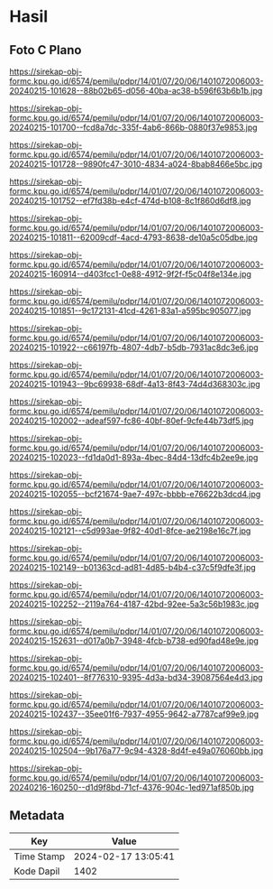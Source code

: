 # Hasil

## Foto C Plano

https://sirekap-obj-formc.kpu.go.id/6574/pemilu/pdpr/14/01/07/20/06/1401072006003-20240215-101628--88b02b65-d056-40ba-ac38-b596f63b6b1b.jpg

https://sirekap-obj-formc.kpu.go.id/6574/pemilu/pdpr/14/01/07/20/06/1401072006003-20240215-101700--fcd8a7dc-335f-4ab6-866b-0880f37e9853.jpg

https://sirekap-obj-formc.kpu.go.id/6574/pemilu/pdpr/14/01/07/20/06/1401072006003-20240215-101728--9890fc47-3010-4834-a024-8bab8466e5bc.jpg

https://sirekap-obj-formc.kpu.go.id/6574/pemilu/pdpr/14/01/07/20/06/1401072006003-20240215-101752--ef7fd38b-e4cf-474d-b108-8c1f860d6df8.jpg

https://sirekap-obj-formc.kpu.go.id/6574/pemilu/pdpr/14/01/07/20/06/1401072006003-20240215-101811--62009cdf-4acd-4793-8638-de10a5c05dbe.jpg

https://sirekap-obj-formc.kpu.go.id/6574/pemilu/pdpr/14/01/07/20/06/1401072006003-20240215-160914--d403fcc1-0e88-4912-9f2f-f5c04f8e134e.jpg

https://sirekap-obj-formc.kpu.go.id/6574/pemilu/pdpr/14/01/07/20/06/1401072006003-20240215-101851--9c172131-41cd-4261-83a1-a595bc905077.jpg

https://sirekap-obj-formc.kpu.go.id/6574/pemilu/pdpr/14/01/07/20/06/1401072006003-20240215-101922--c66197fb-4807-4db7-b5db-7931ac8dc3e6.jpg

https://sirekap-obj-formc.kpu.go.id/6574/pemilu/pdpr/14/01/07/20/06/1401072006003-20240215-101943--9bc69938-68df-4a13-8f43-74d4d368303c.jpg

https://sirekap-obj-formc.kpu.go.id/6574/pemilu/pdpr/14/01/07/20/06/1401072006003-20240215-102002--adeaf597-fc86-40bf-80ef-9cfe44b73df5.jpg

https://sirekap-obj-formc.kpu.go.id/6574/pemilu/pdpr/14/01/07/20/06/1401072006003-20240215-102023--fd1da0d1-893a-4bec-84d4-13dfc4b2ee9e.jpg

https://sirekap-obj-formc.kpu.go.id/6574/pemilu/pdpr/14/01/07/20/06/1401072006003-20240215-102055--bcf21674-9ae7-497c-bbbb-e76622b3dcd4.jpg

https://sirekap-obj-formc.kpu.go.id/6574/pemilu/pdpr/14/01/07/20/06/1401072006003-20240215-102121--c5d993ae-9f82-40d1-8fce-ae2198e16c7f.jpg

https://sirekap-obj-formc.kpu.go.id/6574/pemilu/pdpr/14/01/07/20/06/1401072006003-20240215-102149--b01363cd-ad81-4d85-b4b4-c37c5f9dfe3f.jpg

https://sirekap-obj-formc.kpu.go.id/6574/pemilu/pdpr/14/01/07/20/06/1401072006003-20240215-102252--2119a764-4187-42bd-92ee-5a3c56b1983c.jpg

https://sirekap-obj-formc.kpu.go.id/6574/pemilu/pdpr/14/01/07/20/06/1401072006003-20240215-152631--d017a0b7-3948-4fcb-b738-ed90fad48e9e.jpg

https://sirekap-obj-formc.kpu.go.id/6574/pemilu/pdpr/14/01/07/20/06/1401072006003-20240215-102401--8f776310-9395-4d3a-bd34-39087564e4d3.jpg

https://sirekap-obj-formc.kpu.go.id/6574/pemilu/pdpr/14/01/07/20/06/1401072006003-20240215-102437--35ee01f6-7937-4955-9642-a7787caf99e9.jpg

https://sirekap-obj-formc.kpu.go.id/6574/pemilu/pdpr/14/01/07/20/06/1401072006003-20240215-102504--9b176a77-9c94-4328-8d4f-e49a076060bb.jpg

https://sirekap-obj-formc.kpu.go.id/6574/pemilu/pdpr/14/01/07/20/06/1401072006003-20240216-160250--d1d9f8bd-71cf-4376-904c-1ed971af850b.jpg


## Metadata

| Key        | Value               |
| ---------- | ------------------- |
| Time Stamp | 2024-02-17 13:05:41 |
| Kode Dapil | 1402                |



